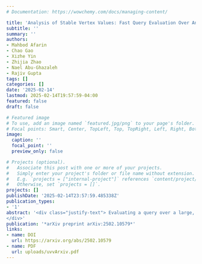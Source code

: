 ```yaml
---
# Documentation: https://wowchemy.com/docs/managing-content/

title: 'Analysis of Stable Vertex Values: Fast Query Evaluation Over An Evolving Graph'
subtitle: ''
summary: ''
authors:
- Mahbod Afarin
- Chao Gao
- Xizhe Yin
- Zhijia Zhao
- Nael Abu-Ghazaleh
- Rajiv Gupta
tags: []
categories: []
date: '2025-02-14'
lastmod: 2025-02-14T19:57:59-04:00
featured: false
draft: false

# Featured image
# To use, add an image named `featured.jpg/png` to your page's folder.
# Focal points: Smart, Center, TopLeft, Top, TopRight, Left, Right, BottomLeft, Bottom, BottomRight.
image:
  caption: ''
  focal_point: ''
  preview_only: false

# Projects (optional).
#   Associate this post with one or more of your projects.
#   Simply enter your project's folder or file name without extension.
#   E.g. `projects = ["internal-project"]` references `content/project/deep-learning/index.md`.
#   Otherwise, set `projects = []`.
projects: []
publishDate: '2025-02-14T23:57:59.485338Z'
publication_types:
- '1'
abstract: '<div class="justify-text"> Evaluating a query over a large, irregular graph is inherently challenging. This challenge intensifies when solving a query over a sequence of snapshots of an evolving graph, where changes occur through the addition and deletion of edges. We carried out a study that shows that due to the gradually changing nature of evolving graphs, when a vertex-specific query (e.g., SSSP) is evaluated over a sequence of 25 to 100 snapshots, for 53.2% to 99.8% of vertices, the query results remain unchanged across all snapshots. Therefore, the Un- changed Vertex Values (UVVs) can be computed once and then minimal analysis can be performed for each snapshot to obtain the results for the remaining vertices in that snap- shot. We develop a novel intersection-union analysis that very accurately computes lower and upper bounds of vertex val- ues across all snapshots. When the lower and upper bounds for a vertex are found to be equal, we can safely conclude that the value found for the vertex remains the same across all snapshots. Therefore, the rest of our query evaluation is limited to computing values across snapshots for vertices whose bounds do not match. We optimize this latter step evaluation by concurrently performing incremental compu- tations on all snapshots over a significantly smaller subgraph. Our experiments with several benchmarks and graphs show that we need to carry out per snapshot incremental analysis for under 42% vertices on a graph with under 32% of edges. Our approach delivers speedups of 2.01-12.23× when com- pared to the state-of-the-art RisGraph implementation of the KickStarter-based incremental algorithm for 64 snapshots.
</div>'
publication: '*arXiv preprint arXiv:2502.10579*'
links:
- name: DOI
  url: https://arxiv.org/abs/2502.10579
- name: PDF
  url: uploads/uvvArxiv.pdf
---
```



<style>
  .justify-text {
    text-align: justify;
  }
</style>
